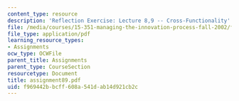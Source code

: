 ```yaml
---
content_type: resource
description: 'Reflection Exercise: Lecture 8,9 -- Cross-Functionality'
file: /media/courses/15-351-managing-the-innovation-process-fall-2002/f969442bbcff608a541dab14d921cb2c_assignment89.pdf
file_type: application/pdf
learning_resource_types:
- Assignments
ocw_type: OCWFile
parent_title: Assignments
parent_type: CourseSection
resourcetype: Document
title: assignment89.pdf
uid: f969442b-bcff-608a-541d-ab14d921cb2c
---
```

